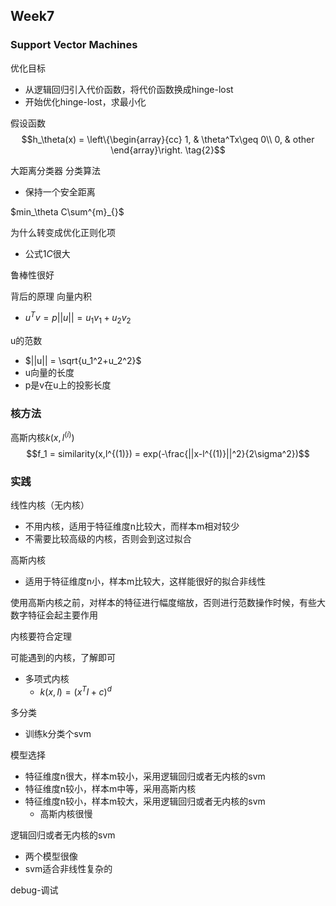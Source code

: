 ## Week7

### Support Vector Machines


优化目标
- 从逻辑回归引入代价函数，将代价函数换成hinge-lost
- 开始优化hinge-lost，求最小化

假设函数
$$h_\theta(x) = \left\{\begin{array}{cc} 
		1, & \theta^Tx\geq 0\\ 
		0, & other 
\end{array}\right. \tag{2}$$

大距离分类器 分类算法
- 保持一个安全距离

$min_\theta C\sum^{m}_{}$


为什么转变成优化正则化项
- 公式1$C$很大

鲁棒性很好


背后的原理
向量内积
- $u^Tv = p ||u|| = u_1v_1 + u_2v_2$

u的范数
- $||u|| = \sqrt{u_1^2+u_2^2}$
- u向量的长度
- p是v在u上的投影长度


### 核方法

高斯内核$k(x,l^{(i)})$
$$f_1 = similarity(x,l^{(1)}) = exp(-\frac{||x-l^{(1)}||^2}{2\sigma^2})$$




### 实践

线性内核（无内核）
- 不用内核，适用于特征维度n比较大，而样本m相对较少
- 不需要比较高级的内核，否则会到这过拟合

高斯内核
- 适用于特征维度n小，样本m比较大，这样能很好的拟合非线性


使用高斯内核之前，对样本的特征进行幅度缩放，否则进行范数操作时候，有些大数字特征会起主要作用


内核要符合定理


可能遇到的内核，了解即可
- 多项式内核 
    - $k(x,l)=(x^Tl+c)^d$


多分类
- 训练k分类个svm

模型选择
- 特征维度n很大，样本m较小，采用逻辑回归或者无内核的svm
- 特征维度n较小，样本m中等，采用高斯内核
- 特征维度n较小，样本m较大，采用逻辑回归或者无内核的svm
    - 高斯内核很慢

逻辑回归或者无内核的svm
- 两个模型很像
- svm适合非线性复杂的

debug-调试














